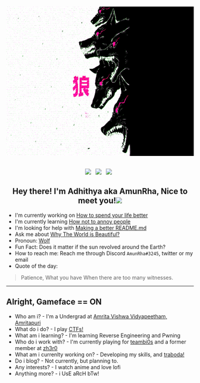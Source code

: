 <p align="center">
<img height=400 width=1080 src="https://github.com/AmunRha/AmunRha/blob/main/res/MOSHED-2021-2-8-5-9-11.gif">&nbsp;&nbsp;
</p>

<p align="center">
<a href="https://medium.com/@amun_rha"><img height="30" src="https://cdn1.iconfinder.com/data/icons/social-media-circle-7/512/Circled_Medium_svg5-512.png"></a>&nbsp;&nbsp;
<a href="https://twitter.com/amun_rha/"><img height="30" src="https://image.flaticon.com/icons/png/512/23/23681.png"></a>&nbsp;&nbsp;
<a href="https://ctftime.org/user/72051"><img height="30" src="https://ctftime.org/static/images/ct/logo.svg"></a>&nbsp;&nbsp;
</p>

<h2 align="center">Hey there! I'm Adhithya aka AmunRha, Nice to meet you!<img height="50" src="https://media.tenor.com/images/30169e4a670daf12443df7d2dd140176/tenor.gif"></h2>

- I'm currently working on <a href="https://youtu.be/Zm1rxbgnBBQ">How to spend your life better</a>
- I'm currently learning <a href="https://youtu.be/dQw4w9WgXcQ">How not to annoy people</a>
- I'm looking for help with <a href="https://www.makeareadme.com/">Making a better README.md</a>
- Ask me about <a href="https://youtu.be/z9BQ4eLRXH0">Why The World is Beautiful?</a>
- Pronoun: <a href="http://www.pure-spirit.com/more-animal-symbolism/320-wolf-symbolism">Wolf</a>
- Fun Fact: Does it matter if the sun revolved around the Earth?
- How to reach me: Reach me through Discord `AmunRha#3245`, twitter or my email
- Quote of the day: 
> Patience, What you have When there are too many witnesses.

---

## Alright, Gameface == ON

- Who am i? - I'm a Undergrad at <a href="https://www.amrita.edu/campus/amritapuri">Amrita Vishwa Vidyapeetham, Amritapuri</a>
- What do i do? - I play <a href="https://youtu.be/8ev9ZX9J45A">CTFs!</a>
- What am i learning? - I'm learning Reverse Engineering and Pwning
- Who do i work with? - I'm currently playing for <a href="https://bi0s.in/">teambi0s</a> and a former member at <a href="https://www.zh3r0.ml/">zh3r0</a>
- What am i currenlty working on? - Developing my skills, and <a href="https://traboda.com/">traboda!</a>
- Do i blog? - Not currently, but planning to.
- Any interests? - I watch anime and love lofi
- Anything more? - i UsE aRcH bTw!

